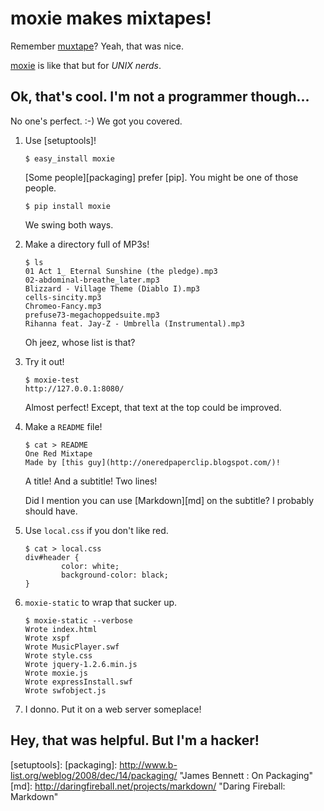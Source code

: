 moxie makes mixtapes!
=====================

Remember [muxtape]? Yeah, that was nice.

[moxie] is like that but for _UNIX nerds_.

Ok, that's cool. I'm not a programmer though...
-----------------------------------------------

No one's perfect. :-) We got you covered.

 1. Use [setuptools]!

        $ easy_install moxie

    [Some people][packaging] prefer [pip]. You might be one of those people.

        $ pip install moxie

    We swing both ways.

 2. Make a directory full of MP3s!

        $ ls
        01 Act 1_ Eternal Sunshine (the pledge).mp3
        02-abdominal-breathe_later.mp3
        Blizzard - Village Theme (Diablo I).mp3
        cells-sincity.mp3
        Chromeo-Fancy.mp3
        prefuse73-megachoppedsuite.mp3
        Rihanna feat. Jay-Z - Umbrella (Instrumental).mp3

    Oh jeez, whose list is that?

 3. Try it out!

        $ moxie-test
        http://127.0.0.1:8080/

    Almost perfect! Except, that text at the top could be improved.

 4. Make a <code>README</code> file!

        $ cat > README
        One Red Mixtape
        Made by [this guy](http://oneredpaperclip.blogspot.com/)!

    A title! And a subtitle! Two lines!
    
    Did I mention you can use [Markdown][md] on the subtitle? I probably should
    have.

 5. Use <code>local.css</code> if you don't like red. 

        $ cat > local.css
        div#header {
                color: white;
                background-color: black;
        }

 6. <code>moxie-static</code> to wrap that sucker up.

        $ moxie-static --verbose
        Wrote index.html
        Wrote xspf
        Wrote MusicPlayer.swf
        Wrote style.css
        Wrote jquery-1.2.6.min.js
        Wrote moxie.js
        Wrote expressInstall.swf
        Wrote swfobject.js

 7. I donno. Put it on a web server someplace!

Hey, that was helpful. But I'm a hacker!
----------------------------------------

[muxtape]: http://muxtape.com/ "Muxtape"
[moxie]: http://pypi.python.org/pypi/Moxie "Python Package Index : Moxie"
[setuptools]:
[packaging]: http://www.b-list.org/weblog/2008/dec/14/packaging/ "James Bennett : On Packaging"
[md]: http://daringfireball.net/projects/markdown/ "Daring Fireball: Markdown"
